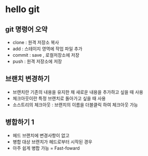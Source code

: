 # hello git

## git 명령어 오약

- clone : 원격 저장소 복사
- add : 스테이지 영역에 작업 파일 추가
- commit : save , 로컬저장소에 저장
- push : 원격 저장소에 저장

## 브랜치 변경하기

- 브랜치란 기존의 내용을 유지한 채 새로운 내용을 추가하고 싶을 때 사용
- 체크아웃이란 특정 브랜치로 돌아가고 싶을 때 사용
- 소스트리의 체크아웃 : 브랜치의 이름을 더블클릭 하여 체크아웃 가능

## 병합하기 1

- 헤드 브랜치에 변경사항이 없고
- 병합 대상 브랜치가 헤드로부터 시작된 경우
- 아주 쉽게 병합 가능 = Fast-foward